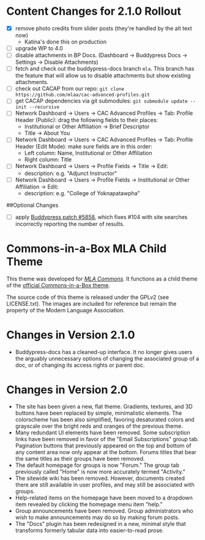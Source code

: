 # Content Changes for 2.1.0 Rollout

 * [x] remove photo credits from slider posts (they're handled by the alt text now)
   - Katina's done this on production 
 * [ ] upgrade WP to 4.0
 * [ ] disable attachments in BP Docs. (Dashboard -> Buddypress Docs -> Settings -> Disable Attachments) 
 * [ ] fetch and check out the buddypress-docs branch `mla`. This branch has the feature that will allow us to disable attachments but show existing attachments. 
 * [ ] check out CACAP from our repo: `git clone https://github.com/mlaa/cac-advanced-profiles.git`
 * [ ] get CACAP dependencies via git submodules: `git submodule update --init --recursive` 
 * [ ] Network Dashboard -> Users -> CAC Advanced Profiles -> Tab: Profile Header (Public): drag the following fields to their places: 
   - Institutional or Other Affiliation -> Brief Descriptor
   - Title -> About You
 * [ ] Network Dashboard -> Users -> CAC Advanced Profiles -> Tab: Profile Header (Edit Mode): make sure fields are in this order: 
   - Left column: Name, Institutional or Other Affiliation
   - Right column: Title
 * [ ] Network Dashboard -> Users -> Profile Fields -> Title -> Edit: 
   - description: e.g. &quot;Adjunct Instructor&quot; 
 * [ ] Network Dashboard -> Users -> Profile Fields -> Institutional or Other Affiliation -> Edit: 
   - description: e.g. &quot;College of Yoknapatawpha&quot; 


##Optional Changes
 * [ ] apply [Buddypress patch #5858](https://buddypress.trac.wordpress.org/ticket/5858), which fixes #104 with site searches incorrectly reporting the number of results. 

# Commons-in-a-Box MLA Child Theme

This theme was developed for [_MLA Commons_][1]. It functions as a child 
theme of the [official Commons-in-a-Box theme][2].

The source code of this theme is released under the GPLv2 (see LICENSE.txt). 
The images are included for reference but remain the property of the Modern 
Language Association.

[1]: http://commons.mla.org
[2]: https://github.com/cuny-academic-commons/cbox-theme

# Changes in Version 2.1.0 

 * Buddypress-docs has a cleaned-up interface. It no longer gives users the arguably unnecessary options of changing the associated group of a doc, or of changing its access rights or parent doc.  

# Changes in Version 2.0 

 * The site has been given a new, flat theme. Gradients, textures, and 3D buttons have been replaced by simple, minimalistic elements. The colorscheme has been also simplified, favoring desaturated colors and grayscale over the bright reds and oranges of the previous theme. 
 * Many redundant UI elements have been removed. Some subscription links have been removed in favor of the "Email Subscriptions" group tab. Pagination buttons that previously appeared on the top and bottom of any content area now only appear at the bottom. Forums titles that bear the same titles as their groups have been removed. 
 * The default homepage for groups is now "Forum." The group tab previously called "Home" is now more accurately termed "Activity." 
 * The sitewide wiki has been removed. However, documents created there are still available in user profiles, and may still be associated with groups. 
 * Help-related items on the homepage have been moved to a dropdown item revealed by clicking the homepage menu item "help." 
 * Group announcements have been removed. Group administrators who wish to make announcements may do so by making forum posts.  
 * The "Docs" plugin has been redesigned in a new, minimal style that transforms formerly tabular data into easier-to-read prose.  

